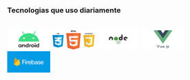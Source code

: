 ### Tecnologias que uso diariamente

<div style="display: inline-block"><br/>
    <img aling="center" src="android.jpg" width="100" height="50"/>
    <img aling="center" src="html5+css3+javascript.jpg" width="100" height="50"/>
    <img aling="center" src="node.jpg" width="100" height="50"/>
    <img aling="center" src="vue.jpg" width="100" height="50"/>
    <img aling="center" src="firebase.png" width="100" height="50"/>
</div>